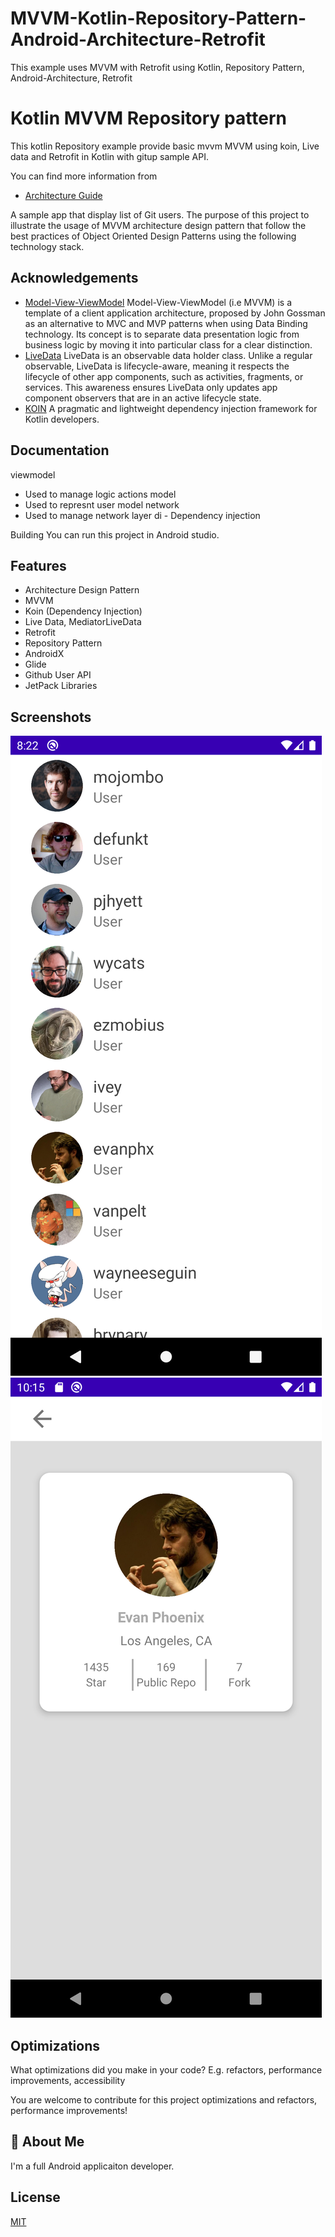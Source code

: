 # MVVM-Kotlin-Repository-Pattern-Android-Architecture-Retrofit
This example uses MVVM with Retrofit using Kotlin, Repository Pattern, Android-Architecture, Retrofit
# Kotlin MVVM Repository pattern

This kotlin Repository example provide basic mvvm MVVM using koin, Live data and Retrofit in Kotlin with gitup sample API.

You can find more information from 
- [Architecture Guide](https://developer.android.com/jetpack/guide)

A sample app that display list of Git users. The purpose of this project to illustrate the usage of MVVM architecture design pattern that follow the best practices of Object Oriented Design Patterns using the following technology stack.
## Acknowledgements

 - [Model-View-ViewModel](https://en.wikipedia.org/wiki/Model%E2%80%93view%E2%80%93viewmodel) Model-View-ViewModel (i.e MVVM) is a template of a client application architecture, proposed by John Gossman as an alternative to MVC and MVP patterns when using Data Binding technology. Its concept is to separate data presentation logic from business logic by moving it into particular class for a clear distinction.
 - [LiveData](https://developer.android.com/topic/libraries/architecture/livedata) LiveData is an observable data holder class. Unlike a regular observable, LiveData is lifecycle-aware, meaning it respects the lifecycle of other app components, such as activities, fragments, or services. This awareness ensures LiveData only updates app component observers that are in an active lifecycle state.
 - [KOIN](https://insert-koin.io/docs/reference/introduction/) A pragmatic and lightweight dependency injection framework for Kotlin developers.


## Documentation


viewmodel 
- Used to manage logic actions
model 
- Used to represnt user model
network 
- Used to manage network layer
di - Dependency injection

Building
You can run this project in Android studio.
## Features

- Architecture Design Pattern
- MVVM
- Koin (Dependency Injection)
- Live Data, MediatorLiveData
- Retrofit
- Repository Pattern
- AndroidX
- Glide
- Github User API
- JetPack Libraries


## Screenshots

![User List](https://github.com/iamdaxahir/MVVM-Kotlin-Repository-Pattern-Android-Architecture-Retrofit/blob/master/Screenshot_1644763973.png)
![User Detail](https://github.com/iamdaxahir/MVVM-Kotlin-Repository-Pattern-Android-Architecture-Retrofit/blob/master/git_image_2.png)


## Optimizations

What optimizations did you make in your code? E.g. refactors, performance improvements, accessibility

You are welcome to contribute for this project optimizations and refactors, performance improvements!
## 🚀 About Me
I'm a full Android applicaiton developer.


## License

[MIT](https://choosealicense.com/licenses/mit/)

